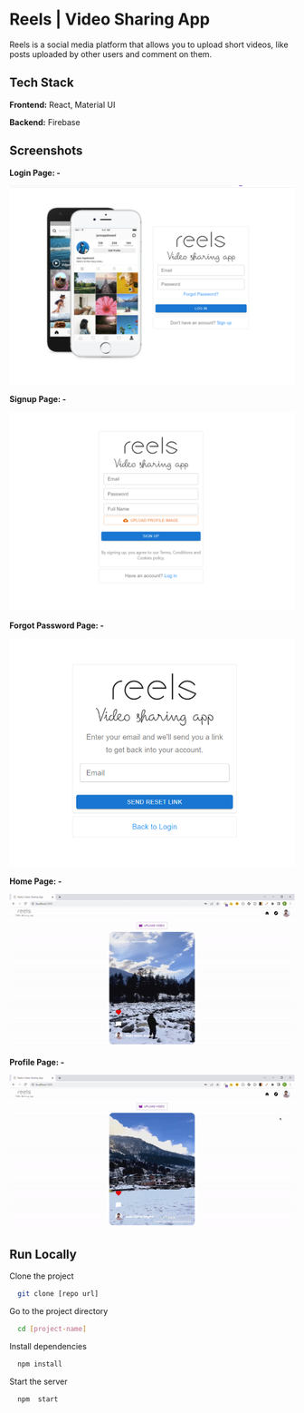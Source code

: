 # Reels | Video Sharing App

Reels is a social media platform that allows you to upload short videos, like posts uploaded by other users and comment on them.

## Tech Stack

**Frontend:** React, Material UI

**Backend:** Firebase

## Screenshots

 **Login Page: -**

![App Screenshot](./screenshots/login.png)

 **Signup Page: -**

![App Screenshot](./screenshots/signup.png)

 **Forgot Password Page: -**

![App Screenshot](./screenshots/forgot.png)

 **Home Page: -**

![App Screenshot](./screenshots/homePage.gif)

 **Profile Page: -**

![App Screenshot](./screenshots/profile.gif)

## Run Locally

Clone the project

```bash
  git clone [repo url]
```

Go to the project directory

```bash
  cd [project-name]
```

Install dependencies

```bash
  npm install
```

Start the server

```bash
  npm  start
```
